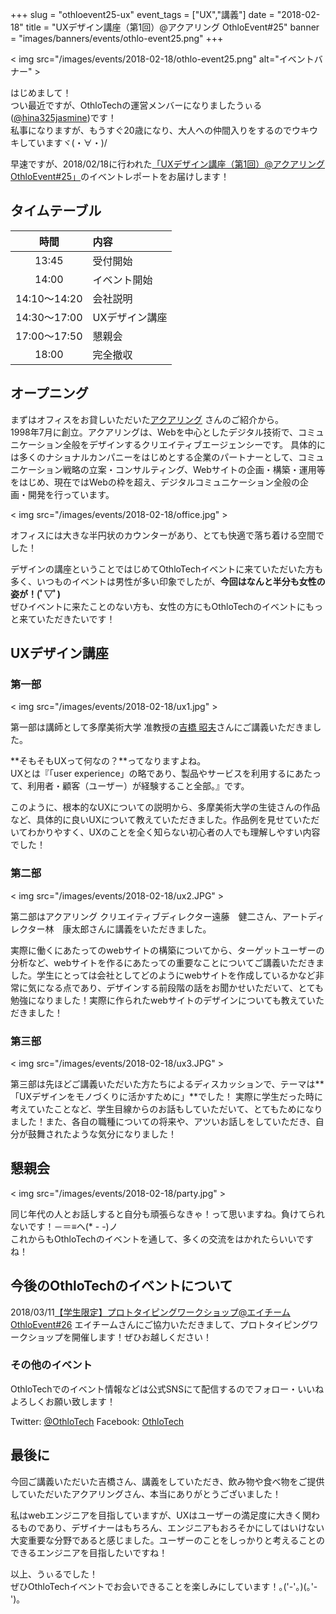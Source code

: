 +++
slug = "othloevent25-ux"
event_tags = ["UX","講義"]
date = "2018-02-18"
title = "UXデザイン講座（第1回）@アクアリング OthloEvent#25"
banner = "images/banners/events/othlo-event25.png"
+++

< img src="/images/events/2018-02-18/othlo-event25.png" alt="イベントバナー" >

はじめまして！  
つい最近ですが、OthloTechの運営メンバーになりましたうぃる([@hina325jasmine](https://twitter.com/hina325jasmine/))です！  
私事になりますが、もうすぐ20歳になり、大人への仲間入りをするのでウキウキしていますヾ(・∀・)/  

早速ですが、2018/02/18に行われた[「UXデザイン講座（第1回）@アクアリング OthloEvent#25」](https://othlotech.connpass.com/event/77216/)のイベントレポートをお届けします！

## タイムテーブル
  
|時間|内容|
|:-----:|:-----|
|13:45 |受付開始|
|14:00 |イベント開始|
|14:10〜14:20 |会社説明|
|14:30〜17:00 |UXデザイン講座|
|17:00〜17:50 |懇親会|
|18:00 |完全撤収|
  
## オープニング

まずはオフィスをお貸しいただいた[アクアリング](http://www.aquaring.co.jp/) さんのご紹介から。  
1998年7月に創立。アクアリングは、Webを中心としたデジタル技術で、コミュニケーション全般をデザインするクリエイティブエージェンシーです。 
具体的には多くのナショナルカンパニーをはじめとする企業のパートナーとして、コミュニケーション戦略の立案・コンサルティング、Webサイトの企画・構築・運用等をはじめ、現在ではWebの枠を超え、デジタルコミュニケーション全般の企画・開発を行っています。

< img src="/images/events/2018-02-18/office.jpg" >  

オフィスには大きな半円状のカウンターがあり、とても快適で落ち着ける空間でした！  

デザインの講座ということではじめてOthloTechイベントに来ていただいた方も多く、いつものイベントは男性が多い印象でしたが、**今回はなんと半分も女性の姿が！(ﾟ▽ﾟ)**  
ぜひイベントに来たことのない方も、女性の方にもOthloTechのイベントにもっと来ていただきたいです！

## UXデザイン講座
### 第一部

< img src="/images/events/2018-02-18/ux1.jpg" >  

第一部は講師として多摩美術大学 准教授の[吉橋 昭夫](http://www.idd.tamabi.ac.jp/design/outline/faculty/professor/yoshihashi.html)さんにご講義いただきました。  
  
**そもそもUXって何なの？**ってなりますよね。  
UXとは『「user experience」の略であり、製品やサービスを利用するにあたって、利用者・顧客（ユーザー）が経験すること全部。』です。  

このように、根本的なUXについての説明から、多摩美術大学の生徒さんの作品など、具体的に良いUXについて教えていただきました。作品例を見せていただいてわかりやすく、UXのことを全く知らない初心者の人でも理解しやすい内容でした！  
  
### 第二部

< img src="/images/events/2018-02-18/ux2.JPG" >  

第二部はアクアリング クリエイティブディレクター遠藤　健二さん、アートディレクター林　康太郎さんに講義をいただきました。  

実際に働くにあたってのwebサイトの構築についてから、ターゲットユーザーの分析など、webサイトを作るにあたっての重要なことについてご講義いただきました。学生にとっては会社としてどのようにwebサイトを作成しているかなど非常に気になる点であり、デザインする前段階の話をお聞かせいただいて、とても勉強になりました！実際に作られたwebサイトのデザインについても教えていただきました！  

### 第三部

< img src="/images/events/2018-02-18/ux3.JPG" >  


第三部は先ほどご講義いただいた方たちによるディスカッションで、テーマは**「UXデザインをモノづくりに活かすために」**でした！
実際に学生だった時に考えていたことなど、学生目線からのお話もしていただいて、とてもためになりました！また、各自の職種についての将来や、アツいお話しをしていただき、自分が鼓舞されたような気分になりました！

## 懇親会

< img src="/images/events/2018-02-18/party.jpg" >

同じ年代の人とお話しすると自分も頑張らなきゃ！って思いますね。負けてられないです！－＝≡ヘ(* - -)ノ  
これからもOthloTechのイベントを通して、多くの交流をはかれたらいいですね！

## 今後のOthloTechのイベントについて
2018/03/11[【学生限定】プロトタイピングワークショップ@エイチーム OthloEvent#26](https://othlotech.connpass.com/event/80003/)
エイチームさんにご協力いただきまして、プロトタイピングワークショップを開催します！ぜひお越しください！

### その他のイベント
OthloTechでのイベント情報などは公式SNSにて配信するのでフォロー・いいねよろしくお願い致します！

Twitter: [@OthloTech](https://twitter.com/othlotech)
Facebook: [OthloTech](https://www.facebook.com/othlotech)

## 最後に
今回ご講義いただいた吉橋さん、講義をしていただき、飲み物や食べ物をご提供していただいたアクアリングさん、本当にありがとうございました！  

私はwebエンジニアを目指していますが、UXはユーザーの満足度に大きく関わるものであり、デザイナーはもちろん、エンジニアもおろそかにしてはいけない大変重要な分野であると感じました。ユーザーのことをしっかりと考えることのできるエンジニアを目指したいですね！  

以上、うぃるでした！  
ぜひOthloTechイベントでお会いできることを楽しみにしています！｡('-'｡)(｡'-')｡